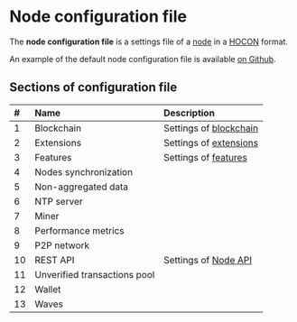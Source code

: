 # Node configuration file

The **node configuration file** is a settings file of a [node](/blockchain/node.md) in a [HOCON](https://en.wikipedia.org/wiki/HOCON) format.

An example of the default node configuration file is available [on Github](https://github.com/wavesplatform/Waves/blob/master/node/src/main/resources/application.conf).

## Sections of configuration file

| # | Name | Description |
| :--- | :--- | :--- |
| 1 | Blockchain | Settings of [blockchain](/blockchain/blockchain.md) |
| 2 | Extensions | Settings of [extensions](/waves-node/extensions.md) |
| 3 | Features | Settings of [features](/waves-node/features/feature.md) |
| 4 | Nodes synchronization | |
| 5 | Non-aggregated data | |
| 6 | NTP server | |
| 7 | Miner | |
| 8 | Performance metrics | |
| 9 | P2P network   | |
| 10 | REST API | Settings of [Node API](/waves-node/node-api.md) |
| 11 | Unverified transactions pool | |
| 12 | Wallet | |
| 13 | Waves | |
